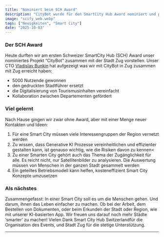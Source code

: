 ```yaml
---
title: "Nominiert beim SCH Award"
description: "CityBot wurde für den SmartCity Hub Award nominiert und präsentierte Erfolge wie 5000 Nutzende und den Ersatz von Stadtführern in Zug. Auch ohne Auszeichnung sammelte das Team wertvolle Erkenntnisse zur Umsetzung smarter Städte. - 6 min zu lesen"
image: "scify_web.webp"
tags: ["Neuigkeiten", "Smart City"]
date: "2025-10-03"
---
```


### Der SCH Award
Heute durften wir am ersten Schweizer SmartCity Hub (SCH) Award unser nominiertes Projekt “CityBot” zusammen mit der Stadt Zug vorstellen. Unser CTO [Vladislav Bunkin](https://www.linkedin.com/in/bunkinv/) hat 
aufgezeigt was wir mit CityBot in Zug zusammen mit Zug erreicht haben:

- 5000 Nutzende gewonnen
- den gedruckten Stadtführer ersetzt
- die Digitalisierung von Tourismusinhalten vereinfacht
- Kollaboration zwischen Departementen gefördert


### Viel gelernt
Nach Hause gingen wir zwar ohne Award, aber mit einer Menge neuer Kontakten und Ideen:

1) Für eine Smart City müssen viele Interessengruppen der Region vernetzt werden
2) Zu wissen, dass Generative KI Prozesse vereinheitlichen und effizienter gestalten kann, ist genauso wichtig, wie die Risiken davon zu kennen<
3) Zu einer Smarten City gehört auch das Thema der Zugänglichkeit für alle. Es reicht nicht, nur Satellitenbilder zu analysieren. Die Auswertung müssen von Menschen in der ganzen Stadt gesammelt werden
4) Ein geteiltes Betriebsmodell kann helfen, kosteneffizient Smart City Konzepte umzusetzen


### Als nächstes
Zusammengefasst: In einer Smart City soll es um die Menschen gehen. Und darum, ihnen das Leben einfacher zu machen. Ob bei der Arbeit, dem Bestellen von Dokumenten, oder beim Erkunden der Stadt oder Region, wie mit unserer KI-basierten App. Wir freuen uns darauf noch mehr Städte ‘smarter’ zu machen! Vielen Dank Smart City Hub Switzerlandfür die Organisation des Events, und Stadt Zug für die stetige Unterstützung.


---

